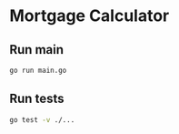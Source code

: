 # Mortgage Calculator

## Run main

```bash
go run main.go
```

## Run tests

```bash
go test -v ./...
```

